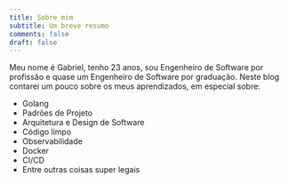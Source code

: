 ```yaml
---
title: Sobre mim
subtitle: Um breve resumo 
comments: false
draft: false
---
```


Meu nome é Gabriel, tenho 23 anos, sou Engenheiro de Software por profissão e quase um Engenheiro de Software por graduação. Neste blog contarei um pouco sobre os meus aprendizados, em especial sobre:

- Golang
- Padrões de Projeto
- Arquitetura e Design de Software
- Código limpo
- Observabilidade
- Docker
- CI/CD
- Entre outras coisas super legais
